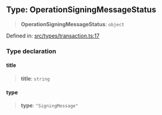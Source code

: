 
## Type: OperationSigningMessageStatus

> **OperationSigningMessageStatus**: `object`

Defined in: [src/types/transaction.ts:17](https://github.com/centrifuge/sdk/blob/216f00e20dd3a7bd46cbc9a07a2fa1e84423cd4f/src/types/transaction.ts#L17)

### Type declaration

#### title

> **title**: `string`

#### type

> **type**: `"SigningMessage"`
